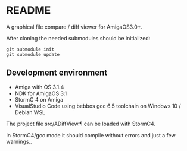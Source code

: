 # README #

A graphical file compare / diff viewer for AmigaOS3.0+.

After cloning the needed submodules should be initialized:

    git submodule init
    git submodule update


## Development environment ##

* Amiga with OS 3.1.4
* NDK for AmigaOS 3.1
* StormC 4 on Amiga
* VisualStudio Code using bebbos gcc 6.5 toolchain on Windows 10 / 
Debian WSL

The project file src/ADiffView.¶ can be loaded with StormC4. 

In StormC4/gcc mode it should compile without errors and just a few 
warnings..
